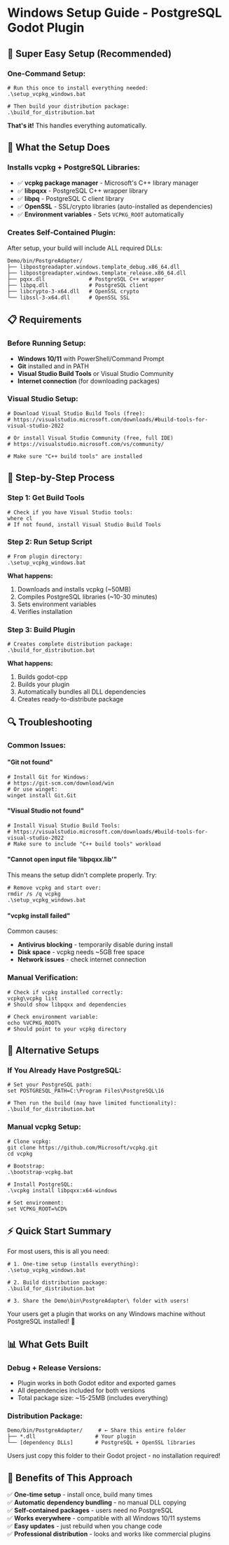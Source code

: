 # Windows Setup Guide - PostgreSQL Godot Plugin

## 🎯 **Super Easy Setup (Recommended)**

### **One-Command Setup:**
```batch
# Run this once to install everything needed:
.\setup_vcpkg_windows.bat

# Then build your distribution package:
.\build_for_distribution.bat
```

**That's it!** This handles everything automatically.

## 🔧 **What the Setup Does**

### **Installs vcpkg + PostgreSQL Libraries:**
- ✅ **vcpkg package manager** - Microsoft's C++ library manager
- ✅ **libpqxx** - PostgreSQL C++ wrapper library
- ✅ **libpq** - PostgreSQL C client library  
- ✅ **OpenSSL** - SSL/crypto libraries (auto-installed as dependencies)
- ✅ **Environment variables** - Sets `VCPKG_ROOT` automatically

### **Creates Self-Contained Plugin:**
After setup, your build will include ALL required DLLs:
```
Demo/bin/PostgreAdapter/
├── libpostgreadapter.windows.template_debug.x86_64.dll
├── libpostgreadapter.windows.template_release.x86_64.dll  
├── pqxx.dll              # PostgreSQL C++ wrapper
├── libpq.dll             # PostgreSQL client
├── libcrypto-3-x64.dll   # OpenSSL crypto
└── libssl-3-x64.dll      # OpenSSL SSL
```

## 📋 **Requirements**

### **Before Running Setup:**
- **Windows 10/11** with PowerShell/Command Prompt
- **Git** installed and in PATH
- **Visual Studio Build Tools** or Visual Studio Community
- **Internet connection** (for downloading packages)

### **Visual Studio Setup:**
```batch
# Download Visual Studio Build Tools (free):
# https://visualstudio.microsoft.com/downloads/#build-tools-for-visual-studio-2022

# Or install Visual Studio Community (free, full IDE)
# https://visualstudio.microsoft.com/vs/community/

# Make sure "C++ build tools" are installed
```

## 🚀 **Step-by-Step Process**

### **Step 1: Get Build Tools**
```batch
# Check if you have Visual Studio tools:
where cl
# If not found, install Visual Studio Build Tools
```

### **Step 2: Run Setup Script**
```batch
# From plugin directory:
.\setup_vcpkg_windows.bat
```

**What happens:**
1. Downloads and installs vcpkg (~50MB)
2. Compiles PostgreSQL libraries (~10-30 minutes)
3. Sets environment variables
4. Verifies installation

### **Step 3: Build Plugin**
```batch
# Creates complete distribution package:
.\build_for_distribution.bat
```

**What happens:**
1. Builds godot-cpp
2. Builds your plugin
3. Automatically bundles all DLL dependencies
4. Creates ready-to-distribute package

## 🔍 **Troubleshooting**

### **Common Issues:**

#### **"Git not found"**
```batch
# Install Git for Windows:
# https://git-scm.com/download/win
# Or use winget:
winget install Git.Git
```

#### **"Visual Studio not found"**
```batch
# Install Visual Studio Build Tools:
# https://visualstudio.microsoft.com/downloads/#build-tools-for-visual-studio-2022
# Make sure to include "C++ build tools" workload
```

#### **"Cannot open input file 'libpqxx.lib'"**
This means the setup didn't complete properly. Try:
```batch
# Remove vcpkg and start over:
rmdir /s /q vcpkg
.\setup_vcpkg_windows.bat
```

#### **"vcpkg install failed"**
Common causes:
- **Antivirus blocking** - temporarily disable during install
- **Disk space** - vcpkg needs ~5GB free space
- **Network issues** - check internet connection

### **Manual Verification:**
```batch
# Check if vcpkg installed correctly:
vcpkg\vcpkg list
# Should show libpqxx and dependencies

# Check environment variable:
echo %VCPKG_ROOT%
# Should point to your vcpkg directory
```

## 🎁 **Alternative Setups**

### **If You Already Have PostgreSQL:**
```batch
# Set your PostgreSQL path:
set POSTGRESQL_PATH=C:\Program Files\PostgreSQL\16

# Then run the build (may have limited functionality):
.\build_for_distribution.bat
```

### **Manual vcpkg Setup:**
```batch
# Clone vcpkg:
git clone https://github.com/Microsoft/vcpkg.git
cd vcpkg

# Bootstrap:
.\bootstrap-vcpkg.bat

# Install PostgreSQL:
.\vcpkg install libpqxx:x64-windows

# Set environment:
set VCPKG_ROOT=%CD%
```

## ⚡ **Quick Start Summary**

For most users, this is all you need:

```batch
# 1. One-time setup (installs everything):
.\setup_vcpkg_windows.bat

# 2. Build distribution package:
.\build_for_distribution.bat

# 3. Share the Demo\bin\PostgreAdapter\ folder with users!
```

Your users get a plugin that works on any Windows machine without PostgreSQL installed! 🚀

## 📊 **What Gets Built**

### **Debug + Release Versions:**
- Plugin works in both Godot editor and exported games
- All dependencies included for both versions
- Total package size: ~15-25MB (includes everything)

### **Distribution Package:**
```
Demo/bin/PostgreAdapter/     # ← Share this entire folder
├── *.dll                   # Your plugin
└── [dependency DLLs]       # PostgreSQL + OpenSSL libraries
```

Users just copy this folder to their Godot project - no installation required!

## 🎯 **Benefits of This Approach**

✅ **One-time setup** - install once, build many times  
✅ **Automatic dependency bundling** - no manual DLL copying  
✅ **Self-contained packages** - users need no PostgreSQL  
✅ **Works everywhere** - compatible with all Windows 10/11 systems  
✅ **Easy updates** - just rebuild when you change code  
✅ **Professional distribution** - looks and works like commercial plugins